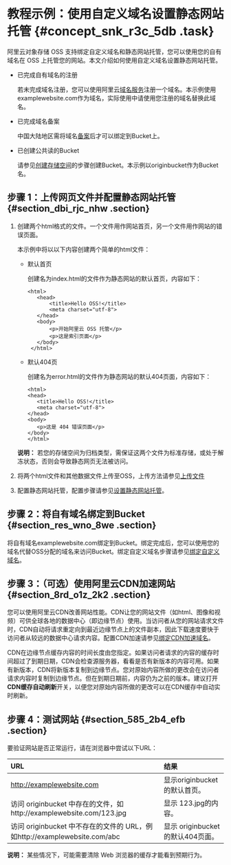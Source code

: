 # 教程示例：使用自定义域名设置静态网站托管 {#concept_snk_r3c_5db .task}

阿里云对象存储 OSS 支持绑定自定义域名和静态网站托管，您可以使用您的自有域名在 OSS 上托管您的网站。本文介绍如何使用自定义域名设置静态网站托管。

-   已完成自有域名的注册

    若未完成域名注册，您可以使用阿里云[域名服务](../../../../cn.zh-CN/域名注册/注册通用域名.md#)注册一个域名。本示例使用examplewebsite.com作为域名，实际使用中请使用您注册的域名替换此域名。

-   已完成域名备案

    中国大陆地区需将域名[备案](https://beian.aliyun.com/order/selfBaIndex.htm)后才可以绑定到Bucket上。

-   已创建公共读的Bucket

    请参见[创建存储空间](../../../../cn.zh-CN/控制台用户指南/管理存储空间/创建存储空间.md#)的步骤创建Bucket。本示例以originbucket作为Bucket名。


## 步骤 1：上传网页文件并配置静态网站托管 {#section_dbi_rjc_nhw .section}

1.  创建两个html格式的文件。一个文件用作网站首页，另一个文件用作网站的错误页面。 

    本示例中将以以下内容创建两个简单的html文件：

    -   默认首页

        创建名为index.html的文件作为静态网站的默认首页，内容如下：

        ``` {#codeblock_dst_4vu_fym}
        <html>
           <head>
               <title>Hello OSS!</title>
               <meta charset="utf-8">
           </head>
           <body>
               <p>开始阿里云 OSS 托管</p>
               <p>这是索引页面</p>
           </body>
         </html>
        ```

    -   默认404页

        创建名为error.html的文件作为静态网站的默认404页面，内容如下：

        ``` {#codeblock_biu_xay_kye}
        <html>
        <head>
           <title>Hello OSS!</title>
           <meta charset="utf-8">
        </head>
        <body>
           <p>这是 404 错误页面</p>
        </body>
        </html>
        ```

    **说明：** 若您的存储空间为归档类型，需保证这两个文件为标准存储，或处于解冻状态，否则会导致静态网页无法被访问。

2.  将两个html文件和其他数据文件上传至OSS，上传方法请参见[上传文件](../../../../cn.zh-CN/控制台用户指南/上传、下载和管理文件/上传文件.md#)
3.  配置静态网站托管，配置步骤请参见[设置静态网站托管](../../../../cn.zh-CN/控制台用户指南/管理存储空间/设置静态网站托管.md#)。

## 步骤 2：将自有域名绑定到Bucket {#section_res_wno_8we .section}

将自有域名examplewebsite.com绑定到Bucket。绑定完成后，您可以使用您的域名代替OSS分配的域名来访问Bucket。绑定自定义域名步骤请参见[绑定自定义域名](../../../../cn.zh-CN/控制台用户指南/管理存储空间/管理域名/绑定自定义域名.md#)。

## 步骤 3：（可选）使用阿里云CDN加速网站 {#section_8rd_o1z_2k2 .section}

您可以使用阿里云CDN改善网站性能。CDN让您的网站文件（如html、图像和视频）可供全球各地的数据中心（即边缘节点）使用。当访问者从您的网站请求文件时，CDN自动将请求重定向到最近边缘节点上的文件副本，因此下载速度要快于访问者从较远的数据中心请求内容。配置CDN加速请参见[绑定CDN加速域名](../../../../cn.zh-CN/控制台用户指南/管理存储空间/管理域名/绑定CDN加速域名.md#)。

CDN在边缘节点缓存内容的时间长度由您指定。如果访问者请求的内容的缓存时间超过了到期日期，CDN会检查源服务器，看看是否有新版本的内容可用。如果有新版本，CDN将新版本复制到边缘节点。您对原始内容所做的更改会在访问者请求内容时复制到边缘节点。但在到期日期前，内容仍为之前的版本。建议打开**CDN缓存自动刷新**开关，以便您对原始内容所做的更改可以在CDN缓存中自动实时刷新。

## 步骤 4：测试网站 {#section_585_2b4_efb .section}

要验证网站是否正常运行，请在浏览器中尝试以下URL：

|URL|结果|
|:--|:-|
|http://examplewebsite.com|显示originbucket的默认首页。|
|访问 originbucket 中存在的文件，如http://examplewebsite.com/123.jpg|显示 123.jpg的内容。|
|访问 originbucket 中不存在的文件的 URL，例如http://examplewebsite.com/abc|显示 originbucket 的默认404页面。|

**说明：** 某些情况下，可能需要清除 Web 浏览器的缓存才能看到预期行为。

